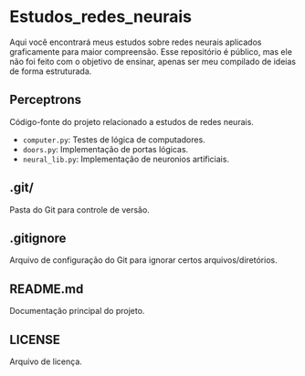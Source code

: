 # Estudos_redes_neurais
Aqui você encontrará meus estudos sobre redes neurais aplicados graficamente para maior compreensão. Esse repositório é público, mas ele não foi feito com o objetivo de ensinar, apenas ser meu compilado de ideias de forma estruturada.

## Perceptrons
Código-fonte do projeto relacionado a estudos de redes neurais.

- `computer.py`: Testes de lógica de computadores.
- `doors.py`: Implementação de portas lógicas.
- `neural_lib.py`: Implementação de neuronios artificiais.

## .git/
Pasta do Git para controle de versão.

## .gitignore
Arquivo de configuração do Git para ignorar certos arquivos/diretórios.

## README.md
Documentação principal do projeto.

## LICENSE
Arquivo de licença.
